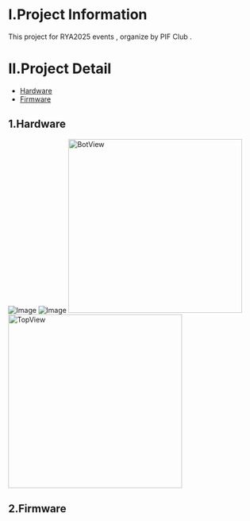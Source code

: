 
# I.Project Information 
This project for RYA2025 events , organize by PIF Club .
# II.Project Detail
- [Hardware](#1.hardware)
- [Firmware](#2.firmware)
## 1.Hardware
![Image](https://github.com/user-attachments/assets/8089a303-c853-4895-ac29-bbc5983f9dfe)
![Image](https://github.com/user-attachments/assets/7c6bdbbd-e477-4c4c-abab-cb76dc45bbd3)
<img src="https://github.com/user-attachments/assets/8089a303-c853-4895-ac29-bbc5983f9dfe" alt="BotView" width="350" height="350">
<img src="https://github.com/user-attachments/assets/7c6bdbbd-e477-4c4c-abab-cb76dc45bbd3" alt="TopView" width="350" height="350">
## 2.Firmware
